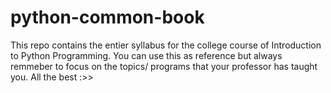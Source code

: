 # python-common-book
This repo contains the entier syllabus for the college course of Introduction to Python Programming. You can use this as reference but always remmeber to focus on the topics/ programs that your professor has taught you. All the best :>>
